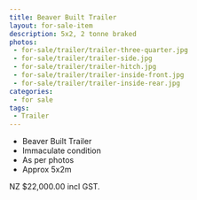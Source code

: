 ```yaml
---
title: Beaver Built Trailer
layout: for-sale-item
description: 5x2, 2 tonne braked
photos:
 - for-sale/trailer/trailer-three-quarter.jpg
 - for-sale/trailer/trailer-side.jpg
 - for-sale/trailer/trailer-hitch.jpg
 - for-sale/trailer/trailer-inside-front.jpg
 - for-sale/trailer/trailer-inside-rear.jpg
categories:
 - for sale
tags:
 - Trailer
---
```


- Beaver Built Trailer
- Immaculate condition
- As per photos
- Approx 5x2m

NZ $22,000.00 incl GST.
